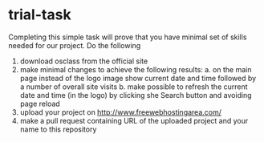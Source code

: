 trial-task
==========

Completing this simple task will prove that you have minimal set of skills needed for our project.
Do the following
1. download osclass from the official site
2. make minimal changes to achieve the following results:
    a. on the main page instead of the logo image show current date and time followed by a number of overall site visits
    b. make possible to refresh the current date and time (in the logo) by clicking she Search button and avoiding page reload
3. upload your project on http://www.freewebhostingarea.com/
4. make a pull request containing URL of the uploaded project and your name to this repository